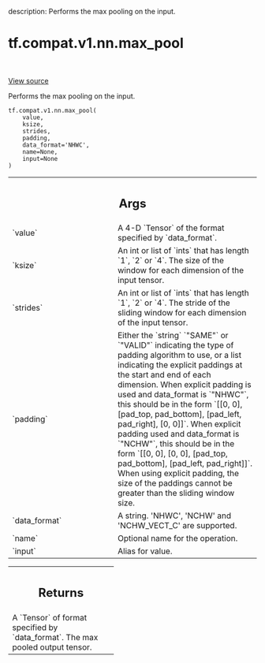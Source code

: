 description: Performs the max pooling on the input.

<div itemscope itemtype="http://developers.google.com/ReferenceObject">
<meta itemprop="name" content="tf.compat.v1.nn.max_pool" />
<meta itemprop="path" content="Stable" />
</div>

# tf.compat.v1.nn.max_pool

<!-- Insert buttons and diff -->

<table class="tfo-notebook-buttons tfo-api nocontent" align="left">

</table>

<a target="_blank" class="external" href="/code/stable/tensorflow/python/ops/nn_ops.py">View source</a>



Performs the max pooling on the input.

<pre class="devsite-click-to-copy prettyprint lang-py tfo-signature-link">
<code>tf.compat.v1.nn.max_pool(
    value,
    ksize,
    strides,
    padding,
    data_format=&#x27;NHWC&#x27;,
    name=None,
    input=None
)
</code></pre>



<!-- Placeholder for "Used in" -->


<!-- Tabular view -->
 <table class="responsive fixed orange">
<colgroup><col width="214px"><col></colgroup>
<tr><th colspan="2"><h2 class="add-link">Args</h2></th></tr>

<tr>
<td>
`value`
</td>
<td>
A 4-D `Tensor` of the format specified by `data_format`.
</td>
</tr><tr>
<td>
`ksize`
</td>
<td>
An int or list of `ints` that has length `1`, `2` or `4`.
The size of the window for each dimension of the input tensor.
</td>
</tr><tr>
<td>
`strides`
</td>
<td>
An int or list of `ints` that has length `1`, `2` or `4`.
The stride of the sliding window for each dimension of the input tensor.
</td>
</tr><tr>
<td>
`padding`
</td>
<td>
Either the `string` `"SAME"` or `"VALID"` indicating the type of
padding algorithm to use, or a list indicating the explicit paddings at
the start and end of each dimension. When explicit padding is used and
data_format is `"NHWC"`, this should be in the form `[[0, 0], [pad_top,
pad_bottom], [pad_left, pad_right], [0, 0]]`. When explicit padding used
and data_format is `"NCHW"`, this should be in the form `[[0, 0], [0, 0],
[pad_top, pad_bottom], [pad_left, pad_right]]`. When using explicit
padding, the size of the paddings cannot be greater than the sliding
window size.
</td>
</tr><tr>
<td>
`data_format`
</td>
<td>
A string. 'NHWC', 'NCHW' and 'NCHW_VECT_C' are supported.
</td>
</tr><tr>
<td>
`name`
</td>
<td>
Optional name for the operation.
</td>
</tr><tr>
<td>
`input`
</td>
<td>
Alias for value.
</td>
</tr>
</table>



<!-- Tabular view -->
 <table class="responsive fixed orange">
<colgroup><col width="214px"><col></colgroup>
<tr><th colspan="2"><h2 class="add-link">Returns</h2></th></tr>
<tr class="alt">
<td colspan="2">
A `Tensor` of format specified by `data_format`.
The max pooled output tensor.
</td>
</tr>

</table>

